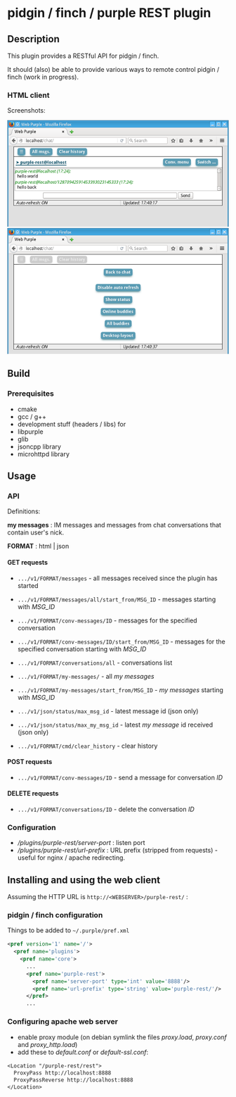 # pidgin / finch / purple REST plugin

## Description

This plugin provides a RESTful API for pidgin / finch.

It should (also) be able to provide various ways to remote control pidgin / finch (work in
progress).

### HTML client

Screenshots:

![purple rest html 1](doc/img/purple-rest-screenshot1.png?raw=true "HTML client - screenshot1")
![purple rest html 2](doc/img/purple-rest-screenshot2.png?raw=true "HTML client - screenshot2")

## Build

### Prerequisites

* cmake
* gcc / g++
* development stuff (headers / libs) for
 * libpurple
 * glib
 * jsoncpp library
 * microhttpd library

## Usage

### API

Definitions:

**my messages** : IM messages and messages from chat conversations that contain user's
nick.

**FORMAT** : html | json

#### GET requests

* `.../v1/FORMAT/messages` - all messages received since the plugin has started
* `.../v1/FORMAT/messages/all/start_from/MSG_ID` - messages starting with *MSG_ID*

* `.../v1/FORMAT/conv-messages/ID` - messages for the specified conversation
* `.../v1/FORMAT/conv-messages/ID/start_from/MSG_ID` - messages for the
specified conversation starting with *MSG_ID*

* `.../v1/FORMAT/conversations/all` - conversations list

* `.../v1/FORMAT/my-messages/` - all *my messages*
* `.../v1/FORMAT/my-messages/start_from/MSG_ID` - *my messages* starting with *MSG_ID*

* `.../v1/json/status/max_msg_id` - latest message id (json only)
* `.../v1/json/status/max_my_msg_id` - latest *my message* id received (json only)

* `.../v1/FORMAT/cmd/clear_history` - clear history

#### POST requests

* `.../v1/FORMAT/conv-messages/ID` - send a message for conversation *ID*

#### DELETE requests

* `.../v1/FORMAT/conversations/ID` - delete the conversation *ID*

### Configuration

* _/plugins/purple-rest/server-port_ : listen port
* _/plugins/purple-rest/url-prefix_ : URL prefix (stripped from requests) - useful for
nginx / apache redirecting.

## Installing and using the web client

Assuming the HTTP URL is ```http://<WEBSERVER>/purple-rest/``` :

### pidgin / finch configuration

Things to be added to ```~/.purple/pref.xml```

```xml
<pref version='1' name='/'>
  <pref name='plugins'>
    <pref name='core'>
      ...
      <pref name='purple-rest'>
        <pref name='server-port' type='int' value='8888'/>
        <pref name='url-prefix' type='string' value='purple-rest/'/>
      </pref>
      ...
```

### Configuring apache web server

* enable proxy module (on debian symlink the files *proxy.load*, *proxy.conf* and *proxy_http.load*)
* add these to *default.conf* or *default-ssl.conf*:

```
<Location "/purple-rest/rest">
  ProxyPass http://localhost:8888
  ProxyPassReverse http://localhost:8888
</Location>
```
